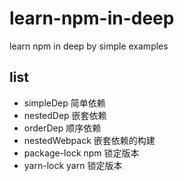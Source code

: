# learn-npm-in-deep

learn npm in deep by simple examples

## list

- simpleDep 简单依赖
- nestedDep 嵌套依赖
- orderDep 顺序依赖
- nestedWebpack 嵌套依赖的构建
- package-lock npm 锁定版本
- yarn-lock yarn 锁定版本
